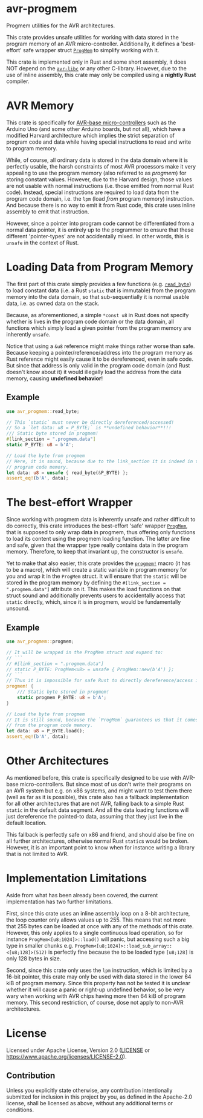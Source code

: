 # avr-progmem

<!-- cargo-sync-readme start -->


Progmem utilities for the AVR architectures.

This crate provides unsafe utilities for working with data stored in
the program memory of an AVR micro-controller. Additionally, it defines a
'best-effort' safe wrapper struct [`ProgMem`] to simplify working with it.

This crate is implemented only in Rust and some short assembly, it does NOT
depend on the [`avr-libc`] or any other C-library. However, due to the use
of inline assembly, this crate may only be compiled using a **nightly Rust**
compiler.


# AVR Memory

This crate is specifically for [AVR-base micro-controllers][avr] such as
the Arduino Uno (and some other Arduino boards, but not all), which have a
modified Harvard architecture which implies the strict separation of program
code and data while having special instructions to read and write to
program memory.

While, of course, all ordinary data is stored in the data domain where it is
perfectly usable, the harsh constraints of most AVR processors make it very
appealing to use the program memory (also referred to as _progmem_) for
storing constant values. However, due to the Harvard design, those values
are not usable with normal instructions (i.e. those emitted from normal
Rust code). Instead, special instructions are required to load data from
the program code domain, i.e. the `lpm` (load _from_ program memory)
instruction. And because there is no way to emit it from Rust code, this
crate uses inline assembly to emit that instruction.

However, since a pointer into program code cannot be differentiated from a
normal data pointer, it is entirely up to the programmer to ensure that
these different 'pointer-types' are not accidentally mixed. In other words,
this is `unsafe` in the context of Rust.


# Loading Data from Program Memory

The first part of this crate simply provides a few functions (e.g.
[`read_byte`]) to load constant data (i.e. a Rust `static` that is
immutable) from the program memory into the data domain, so that
sub-sequentially it is normal usable data, i.e. as owned data on the stack.

Because, as aforementioned, a simple `*const u8` in Rust does not specify
whether is lives in the program code domain or the data domain, all
functions which simply load a given pointer from the program memory are
inherently `unsafe`.

Notice that using a `&u8` reference might make things rather worse than
safe. Because keeping a pointer/reference/address into the program memory
as Rust reference might easily cause it to be dereferenced, even in safe
code. But since that address is only valid in the program code domain (and
Rust doesn't know about it) it would illegally load the address from the
data memory, causing **undefined behavior**!

## Example

```rust
use avr_progmem::read_byte;

// This `static` must never be directly dereferenced/accessed!
// So a `let data: u8 = P_BYTE;` is **undefined behavior**!!!
/// Static byte stored in progmem!
#[link_section = ".progmem.data"]
static P_BYTE: u8 = b'A';

// Load the byte from progmem
// Here, it is sound, because due to the link_section it is indeed in the
// program code memory.
let data: u8 = unsafe { read_byte(&P_BYTE) };
assert_eq!(b'A', data);
```


# The best-effort Wrapper

Since working with progmem data is inherently unsafe and rather
difficult to do correctly, this crate introduces the best-effort 'safe'
wrapper [`ProgMem`], that is supposed to only wrap data in progmem, thus
offering only functions to load its content using the progmem loading
function.
The latter are fine and safe, given that the wrapper type really contains
data in the program memory. Therefore, to keep that invariant up, the
constructor is `unsafe`.

Yet to make that also easier, this crate provides the [`progmem!`] macro
(it has to be a macro), which will create a static variable in program
memory for you and wrap it in the `ProgMem` struct. It will ensure that the
`static` will be stored in the program memory by defining the
`#[link_section = ".progmem.data"]` attribute on it. This makes the load
functions on that struct sound and additionally prevents users to
accidentally access that `static` directly, which, since it is in progmem,
would be fundamentally unsound.

## Example

```rust
use avr_progmem::progmem;

// It will be wrapped in the ProgMem struct and expand to:
// ```
// #[link_section = ".progmem.data"]
// static P_BYTE: ProgMem<u8> = unsafe { ProgMem::new(b'A') };
// ```
// Thus it is impossible for safe Rust to directly dereference/access it!
progmem! {
    /// Static byte stored in progmem!
    static progmem P_BYTE: u8 = b'A';
}

// Load the byte from progmem
// It is still sound, because the `ProgMem` guarantees us that it comes
// from the program code memory.
let data: u8 = P_BYTE.load();
assert_eq!(b'A', data);
```


# Other Architectures

As mentioned before, this crate is specifically designed to be use with
AVR-base micro-controllers. But since most of us don't write their programs
on an AVR system but e.g. on x86 systems, and might want to test them
there (well as far as it is possible), this crate also has a fallback
implementation for all other architectures that are not AVR, falling back
to a simple Rust `static` in the default data segment. And all the data
loading functions will just dereference the pointed-to data, assuming that
they just live in the default location.

This fallback is perfectly safe on x86 and friend, and should also be fine
on all further architectures, otherwise normal Rust `static`s would be
broken. However, it is an important point to know when for instance writing
a library that is not limited to AVR.


# Implementation Limitations

Aside from what has been already been covered, the current implementation
has two further limitations.

First, since this crate uses an inline assembly loop on a 8-bit
architecture, the loop counter only allows values up to 255. This means
that not more that 255 bytes can be loaded at once with any of the methods
of this crate. However, this only applies to a single continuous load
operation, so for instance `ProgMem<[u8;1024]>::load()` will panic, but
accessing such a big type in smaller chunks e.g.
`ProgMem<[u8;1024]>::load_sub_array::<[u8;128]>(512)` is perfectly fine
because the to be loaded type `[u8;128]` is only 128 bytes in size.

Second, since this crate only uses the `lpm` instruction, which is limited
by a 16-bit pointer, this crate may only be used with data stored in the
lower 64 kiB of program memory. Since this property has not be tested it is
unclear whether it will cause a panic or right-up undefined behavior, so be
very wary when working with AVR chips having more then 64 kiB of program
memory.
This second restriction, of course, dose not apply to non-AVR architectures.


[`ProgMem`]: https://docs.rs/avr-progmem/latest/avr_progmem/struct.ProgMem.html
[`read_byte`]: https://docs.rs/avr-progmem/latest/avr_progmem/fn.read_byte.html
[`progmem!`]: https://docs.rs/avr-progmem/latest/avr_progmem/macro.progmem.html
[`avr-libc`]: https://crates.io/crates/avr-libc
[avr]: https://en.wikipedia.org/wiki/AVR_microcontrollers


<!-- cargo-sync-readme end -->

# License

Licensed under Apache License, Version 2.0 ([LICENSE](LICENSE) or https://www.apache.org/licenses/LICENSE-2.0).

## Contribution

Unless you explicitly state otherwise, any contribution intentionally submitted for inclusion in this project by you, as defined in the Apache-2.0 license, shall be licensed as above, without any additional terms or conditions.


